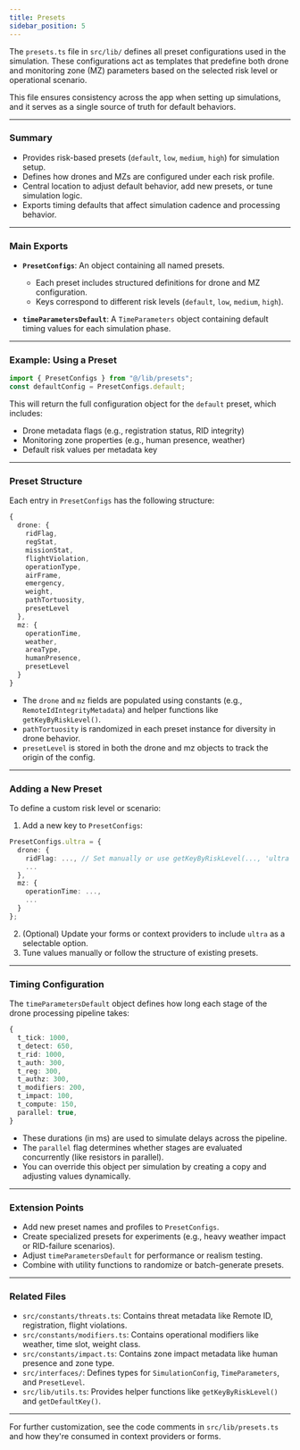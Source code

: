 ```yaml
---
title: Presets
sidebar_position: 5
---
```


The `presets.ts` file in `src/lib/` defines all preset configurations used in the simulation. These configurations act as templates that predefine both drone and monitoring zone (MZ) parameters based on the selected risk level or operational scenario.

This file ensures consistency across the app when setting up simulations, and it serves as a single source of truth for default behaviors.

---

### Summary

- Provides risk-based presets (`default`, `low`, `medium`, `high`) for simulation setup.
- Defines how drones and MZs are configured under each risk profile.
- Central location to adjust default behavior, add new presets, or tune simulation logic.
- Exports timing defaults that affect simulation cadence and processing behavior.

---

### Main Exports

- **`PresetConfigs`**: An object containing all named presets.

  - Each preset includes structured definitions for drone and MZ configuration.
  - Keys correspond to different risk levels (`default`, `low`, `medium`, `high`).

- **`timeParametersDefault`**: A `TimeParameters` object containing default timing values for each simulation phase.

---

### Example: Using a Preset

```ts
import { PresetConfigs } from "@/lib/presets";
const defaultConfig = PresetConfigs.default;
```

This will return the full configuration object for the `default` preset, which includes:

- Drone metadata flags (e.g., registration status, RID integrity)
- Monitoring zone properties (e.g., human presence, weather)
- Default risk values per metadata key

---

### Preset Structure

Each entry in `PresetConfigs` has the following structure:

```ts
{
  drone: {
    ridFlag,
    regStat,
    missionStat,
    flightViolation,
    operationType,
    airFrame,
    emergency,
    weight,
    pathTortuosity,
    presetLevel
  },
  mz: {
    operationTime,
    weather,
    areaType,
    humanPresence,
    presetLevel
  }
}
```

- The `drone` and `mz` fields are populated using constants (e.g., `RemoteIdIntegrityMetadata`) and helper functions like `getKeyByRiskLevel()`.
- `pathTortuosity` is randomized in each preset instance for diversity in drone behavior.
- `presetLevel` is stored in both the drone and mz objects to track the origin of the config.

---

### Adding a New Preset

To define a custom risk level or scenario:

1. Add a new key to `PresetConfigs`:

```ts
PresetConfigs.ultra = {
  drone: {
    ridFlag: ..., // Set manually or use getKeyByRiskLevel(..., 'ultra')
    ...
  },
  mz: {
    operationTime: ...,
    ...
  }
};
```

2. (Optional) Update your forms or context providers to include `ultra` as a selectable option.
3. Tune values manually or follow the structure of existing presets.

---

### Timing Configuration

The `timeParametersDefault` object defines how long each stage of the drone processing pipeline takes:

```ts
{
  t_tick: 1000,
  t_detect: 650,
  t_rid: 1000,
  t_auth: 300,
  t_reg: 300,
  t_authz: 300,
  t_modifiers: 200,
  t_impact: 100,
  t_compute: 150,
  parallel: true,
}
```

- These durations (in ms) are used to simulate delays across the pipeline.
- The `parallel` flag determines whether stages are evaluated concurrently (like resistors in parallel).
- You can override this object per simulation by creating a copy and adjusting values dynamically.

---

### Extension Points

- Add new preset names and profiles to `PresetConfigs`.
- Create specialized presets for experiments (e.g., heavy weather impact or RID-failure scenarios).
- Adjust `timeParametersDefault` for performance or realism testing.
- Combine with utility functions to randomize or batch-generate presets.

---

### Related Files

- `src/constants/threats.ts`: Contains threat metadata like Remote ID, registration, flight violations.
- `src/constants/modifiers.ts`: Contains operational modifiers like weather, time slot, weight class.
- `src/constants/impact.ts`: Contains zone impact metadata like human presence and zone type.
- `src/interfaces/`: Defines types for `SimulationConfig`, `TimeParameters`, and `PresetLevel`.
- `src/lib/utils.ts`: Provides helper functions like `getKeyByRiskLevel()` and `getDefaultKey()`.

---

For further customization, see the code comments in `src/lib/presets.ts` and how they're consumed in context providers or forms.
